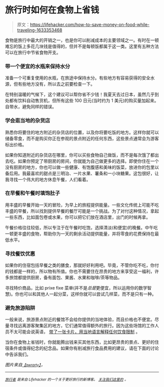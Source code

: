 # 旅行时如何在食物上省钱

> 原文：<https://lifehacker.com/how-to-save-money-on-food-while-traveling-1633353468>

食物是旅行中最大的开销之一，也是你可以削减成本的主要领域之一。有时在一顿难忘的饭上多花几块钱是值得的，但并不是每顿饭都属于这一类。这里有五种方法可以在旅行中节省食物开支。



### 带一个便宜的水瓶来保持水分

准备一个可重复使用的水瓶，在旅途中保持水分。有些地方有容易获得的安全水源，但有些地方没有，所以去之前要检查一下。

在特别温暖的气候下，这个建议可以帮你省不少钱！我夏天去过日本，虽然几乎到处都有饮料自动售货机，但所有这些 100 日元(当时约为 1 美元)的购买量加起来。自带水，避免同样的错误。

### 学会逛当地的杂货店

熟悉你将要住的地方附近的杂货店的位置，以及你将要吃饭的地方。这样你就可以储备零食，而不是购买你正在参观的景点附近的任何东西，这些景点通常会为游客标出价格。

如果你知道附近的杂货店在哪里，你可以买些食物自己做饭，而不是每次饿了都出去吃。如果你预定了带厨房的房间，你就能为自己做更多的选择。即使你住在一个没有厨房的地方，你也可以做一些健康、有饱腹感和美味的饭菜，放进你的包里以备后用。我最喜欢的甜点是三明治、一片水果、薯条和一小块糖果。这包很好，让我寻找一个伟大的地方休息午餐，人们看着。

### 在早餐和午餐时填饱肚子

用丰盛的早餐开始一天的冒险，为早上的旅程提供能量。一些文化传统上可能不吃丰盛的早餐，所以找到提供早餐的餐厅可能是一个挑战。为了对付这种情况，拿起一些东西，比如面包卷或水果，你可以把它们放在酒店里，出门的时候再拿。

午餐价格往往较低，所以专注于在午餐时吃饱，选择清淡(和便宜)的晚餐。中午吃一顿更丰盛的食物，帮助你为一天的剩余活动提供能量，并将零食的花费保持在最低水平。

### 寻找餐饮优惠

如果你的住宿包括早餐之类的膳食，那就好好利用吧。毕竟，不管你吃不吃，你付的钱都是一样的，所以物有所值。你也不需要住在昂贵的地方来享受这一福利，许多旅馆都提供厨房，备有面包、果酱、水果和咖啡/茶等物品。

寻找特价商品，比如 prixe fixe 菜单(并不是*总是*更便宜，所以运用你的数学智慧)。你也可以和其他人一起分菜，这样你就可以尝试几样菜，而不是只有一种。

### 避免旅游陷阱

一般来说，旅游景点附近的餐馆不会给你提供的当地体验，而且价格也不便宜。尽量寻找远离游客聚集区的地方，它们通常值得额外的旅行。因为这些场馆的工作人员不太可能会说英语， [带了一张卡片，用当地语言解释任何饮食限制](https://lifehacker.com/carry-a-card-that-explains-your-dietary-restrictions-1623808932) 。

当你在食物上省钱时，你就能腾出钱来买其他东西，比如更昂贵的景点、更好的住宿条件或值得纪念的纪念品。如果你有削减旅行食品费用的建议，请在下面的讨论中告诉我们。

*图片来自*[<small>*【qwrarty】*</small>](https://www.flickr.com/photos/qwrrty/13933019820/)*，*

* * *

[<small>*旅行者*</small>](http://wayfarer.lifehacker.com/) <small>*是来自 Lifehacker 的一个关于更好旅行的新博客。*</small> [<small>*关注我们这里的*</small>](https://twitter.com/WayfarerLH) <small>*。*</small>